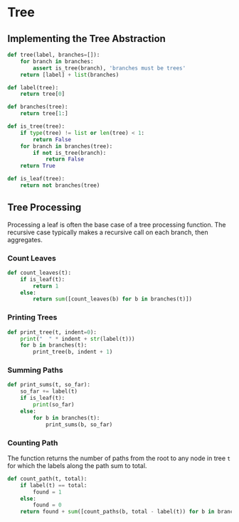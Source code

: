 # Tree

## Implementing the Tree Abstraction

```python
def tree(label, branches=[]):
    for branch in branches:
        assert is_tree(branch), 'branches must be trees'
    return [label] + list(branches)

def label(tree):
    return tree[0]

def branches(tree):
    return tree[1:]

def is_tree(tree):
    if type(tree) != list or len(tree) < 1:
        return False
    for branch in branches(tree):
        if not is_tree(branch):
            return False
    return True

def is_leaf(tree):
    return not branches(tree)
```

## Tree Processing

Processing a leaf is often the base case of a tree processing function.
The recursive case typically makes a recursive call on each branch, then aggregates.

### Count Leaves

```python
def count_leaves(t):
    if is_leaf(t):
        return 1
    else:
        return sum([count_leaves(b) for b in branches(t)])
```

### Printing Trees

```python
def print_tree(t, indent=0):
    print("  " * indent + str(label(t)))
    for b in branches(t):
        print_tree(b, indent + 1)
```

### Summing Paths

```python
def print_sums(t, so_far):
    so_far += label(t)
    if is_leaf(t):
        print(so_far)
    else:
        for b in branches(t):
            print_sums(b, so_far)
```

### Counting Path

The function returns the number of paths from the root to any node in tree `t` for which the labels along the path sum to total.

```python
def count_path(t, total):
    if label(t) == total:
        found = 1
    else:
        found = 0
    return found + sum([count_paths(b, total - label(t)) for b in branches(t)])
```

